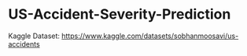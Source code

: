 # US-Accident-Severity-Prediction

Kaggle Dataset: https://www.kaggle.com/datasets/sobhanmoosavi/us-accidents
